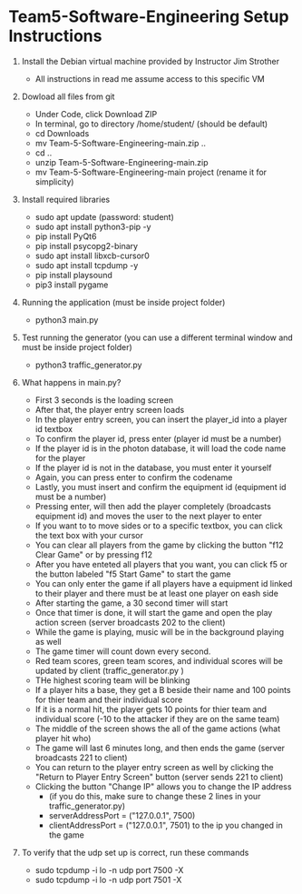 # Team5-Software-Engineering Setup Instructions

  1. Install the Debian virtual machine provided by Instructor Jim Strother
     - All instructions in read me assume access to this specific VM
    
  2. Dowload all files from git
     - Under Code, click Download ZIP
     - In terminal, go to directory /home/student/ (should be default)
     - cd Downloads
     - mv Team-5-Software-Engineering-main.zip ..
     - cd ..
     - unzip Team-5-Software-Engineering-main.zip
     - mv Team-5-Software-Engineering-main project (rename it for simplicity)

  3. Install required libraries
     - sudo apt update (password: student)
     - sudo apt install python3-pip -y
     - pip install PyQt6
     - pip install psycopg2-binary
     - sudo apt install libxcb-cursor0
     - sudo apt install tcpdump -y
     - pip install playsound
     - pip3 install pygame

    
  4. Running the application (must be inside project folder)
     - python3 main.py
    
  5. Test running the generator (you can use a different terminal window and must be inside project folder)
     - python3 traffic_generator.py 

  6. What happens in main.py?
     - First 3 seconds is the loading screen
     - After that, the player entry screen loads
     - In the player entry screen, you can insert the player_id into a player id textbox
     - To confirm the player id, press enter (player id must be a number)
     - If the player id is in the photon database, it will load the code name for the player
     - If the player id is not in the database, you must enter it yourself 
     - Again, you can press enter to confirm the codename
     - Lastly, you must insert and confirm the equipment id (equipment id must be a number)
     - Pressing enter, will then add the player completely (broadcasts equipment id) and moves the user to the next player to enter 
     - If you want to to move sides or to a specific textbox, you can click the text box with your cursor
     - You can clear all players from the game by clicking the button "f12 Clear Game" or by pressing f12
     - After you have enteted all players that you want, you can click f5 or the button labeled "f5 Start Game" to start the game
     - You can only enter the game if all players have a equipment id linked to their player and there must be at least one player on eash side
     - After starting the game, a 30 second timer will start 
     - Once that timer is done, it will start the game and open the play action screen (server broadcasts 202 to the client)
     - While the game is playing, music will be in the background playing as well
     - The game timer will count down every second.
     - Red team scores, green team scores, and individual scores will be updated by client (traffic_generator.py )
     - THe highest scoring team will be blinking
     - If a player hits a base, they get a B beside their name and 100 points for thier team and their individual score
     - If it is a normal hit, the player gets 10 points for thier team and individual score (-10 to the attacker if they are on the same team)
     - The middle of the screen shows the all of the game actions (what player hit who)
     - The game will last 6 minutes long, and then ends the game (server broadcasts 221 to client)
     - You can return to the player entry screen as well by clicking the "Return to Player Entry Screen" button (server sends 221 to client)
     - Clicking the button "Change IP" allows you to change the IP address
         - (if you do this, make sure to change these 2 lines in your traffic_generator.py)
         - serverAddressPort   = ("127.0.0.1", 7500) 
         - clientAddressPort   = ("127.0.0.1", 7501) to the ip you changed in the game
   
  7. To verify that the udp set up is correct, run these commands
     - sudo tcpdump -i lo -n udp port 7500 -X
     - sudo tcpdump -i lo -n udp port 7501 -X


